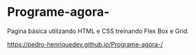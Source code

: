 # Programe-agora-
Pagina básica utilizando HTML e CSS treinando Flex Box e Grid.


https://pedro-henriquedev.github.io/Programe-agora-/
